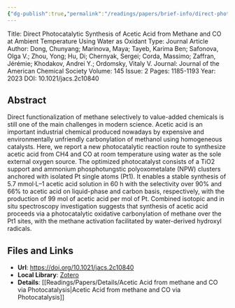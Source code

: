 ```yaml
---
{"dg-publish":true,"permalink":"/readings/papers/brief-info/direct-photocatalytic-synthesis-of-acetic-acid-from-methane-and-co-at-ambient-temperature-using-water-as-oxidant/","tags":["paper/viewed"],"created":"2023-08-25T23:48","updated":"2023-08-26T01:05"}
---
```



Title: Direct Photocatalytic Synthesis of Acetic Acid from Methane and CO at Ambient Temperature Using Water as Oxidant
Type: Journal Article
Author: Dong, Chunyang; Marinova, Maya; Tayeb, Karima Ben; Safonova, Olga V.; Zhou, Yong; Hu, Di; Chernyak, Sergei; Corda, Massimo; Zaffran, Jérémie; Khodakov, Andrei Y.; Ordomsky, Vitaly V.
Journal: Journal of the American Chemical Society
Volume: 145
Issue: 2
Pages: 1185-1193
Year: 2023
DOI: 10.1021/jacs.2c10840

## Abstract

Direct functionalization of methane selectively to value-added chemicals is still one of the main challenges in modern science. Acetic acid is an important industrial chemical produced nowadays by expensive and environmentally unfriendly carbonylation of methanol using homogeneous catalysts. Here, we report a new photocatalytic reaction route to synthesize acetic acid from CH4 and CO at room temperature using water as the sole external oxygen source. The optimized photocatalyst consists of a TiO2 support and ammonium phosphotungstic polyoxometalate (NPW) clusters anchored with isolated Pt single atoms (Pt1). It enables a stable synthesis of 5.7 mmol·L–1 acetic acid solution in 60 h with the selectivity over 90% and 66% to acetic acid on liquid-phase and carbon basis, respectively, with the production of 99 mol of acetic acid per mol of Pt. Combined isotopic and in situ spectroscopy investigation suggests that synthesis of acetic acid proceeds via a photocatalytic oxidative carbonylation of methane over the Pt1 sites, with the methane activation facilitated by water-derived hydroxyl radicals.

## Files and Links

- **Url**: https://doi.org/10.1021/jacs.2c10840
- **Local Library**: [Zotero](zotero://select/library/items/2XRMVBV2)
- **Details**:  [[Readings/Papers/Details/Acetic Acid from methane and CO via Photocatalysis\|Acetic Acid from methane and CO via Photocatalysis]]